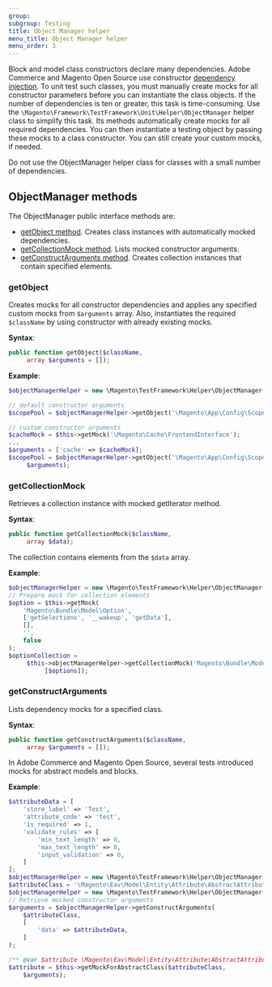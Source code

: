 ```yaml
---
group:
subgroup: Testing
title: Object Manager helper
menu_title: Object Manager helper
menu_order: 3
---
```


Block and model class constructors declare many dependencies. Adobe Commerce and Magento Open Source use constructor [dependency injection](https://glossary.magento.com/dependency-injection).
To unit test such classes, you must manually create mocks for all constructor parameters before you can instantiate the class objects. If the number of dependencies is ten or greater, this task is time-consuming.
Use the `\Magento\Framework\TestFramework\Unit\Helper\ObjectManager` helper class to simplify this task. Its methods automatically create mocks for all required dependencies. You can then instantiate a testing object by passing these mocks to a class constructor.
You can still create your custom mocks, if needed.

<InlineAlert variant="info" slots="text"/>

Do not use the ObjectManager helper class for classes with a small number of dependencies.

## ObjectManager methods

The ObjectManager public interface methods are:

-  [getObject method](#getobject). Creates class instances with automatically mocked dependencies.
-  [getCollectionMock method](#getCollectionMock). Lists mocked constructor arguments.
-  [getConstructArguments method](#getConstructArguments). Creates collection instances that contain specified elements.

### getObject

Creates mocks for all constructor dependencies and applies any specified custom mocks from `$arguments` array.
Also, instantiates the required `$className` by using constructor with already existing mocks.

**Syntax**:

```php
public function getObject($className,
     array $arguments = []);
```

**Example**:

```php
$objectManagerHelper = new \Magento\TestFramework\Helper\ObjectManager($this);

// default constructor arguments
$scopePool = $objectManagerHelper->getObject('\Magento\App\Config\ScopePool');

// custom constructor arguments
$cacheMock = $this->getMock('\Magento\Cache\FrontendInterface');
...
$arguments = ['cache' => $cacheMock];
$scopePool = $objectManagerHelper->getObject('\Magento\App\Config\ScopePool',
     $arguments);
```

### getCollectionMock

Retrieves a collection instance with mocked getIterator method.

**Syntax**:

```php
public function getCollectionMock($className,
     array $data);
```

The collection contains elements from the `$data` array.

**Example**:

```php
$objectManagerHelper = new \Magento\TestFramework\Helper\ObjectManager($this);
// Prepare mock for collection elements
$option = $this->getMock(
    'Magento\Bundle\Model\Option',
    ['getSelections', '__wakeup', 'getData'],
    [],
    '',
    false
);
$optionCollection =
     $this->objectManagerHelper->getCollectionMock('Magento\Bundle\Model\Resource\Option\Collection',
          [$options]);
```

### getConstructArguments

Lists dependency mocks for a specified class.

**Syntax**:

```php
public function getConstructArguments($className,
     array $arguments = []);
```

In Adobe Commerce and Magento Open Source, several tests introduced mocks for abstract models and blocks.

**Example**:

```php
$attributeData = [
    'store_label' => 'Test',
    'attribute_code' => 'test',
    'is_required' => 1,
    'validate_rules' => [
        'min_text_length' => 0,
        'max_text_length' => 0,
        'input_validation' => 0,
    ]
];
$objectManagerHelper = new \Magento\TestFramework\Helper\ObjectManager($this);
$attributeClass = '\Magento\Eav\Model\Entity\Attribute\AbstractAttribute';
$objectManagerHelper = new \Magento\TestFramework\Helper\ObjectManager($this);
// Retrieve mocked constructor arguments
$arguments = $objectManagerHelper->getConstructArguments(
    $attributeClass,
    [
        'data' => $attributeData,
    ]
);

/** @var $attribute \Magento\Eav\Model\Entity\Attribute\AbstractAttribute|\PHPUnit\Framework\MockObject\MockObject */
$attribute = $this->getMockForAbstractClass($attributeClass,
    $arguments);
```
